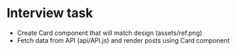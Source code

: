 # Interview task

- Create Card component that will match design (assets/ref.png)
- Fetch data from API (api/API.js) and render posts using Card component
